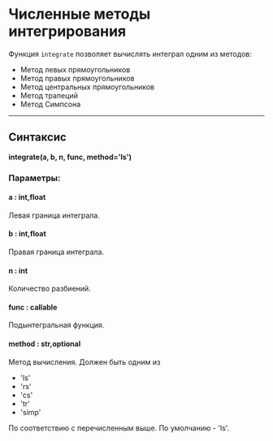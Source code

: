# Численные методы интегрирования
Функция `integrate` позволяет вычислять интеграл одним из методов:
- Метод левых прямоугольников
- Метод правых прямоугольников
- Метод центральных прямоугольников
- Метод трапеций
- Метод Симпсона

***

## Синтаксис
**integrate(a, b, n, func, method='ls')**
### Параметры:
#### a : int,float
Левая граница интеграла.
#### b : int,float
Правая граница интеграла.
#### n : int
Количество разбиений.
#### func : callable
Подынтегральная функция.
#### method : str,optional
Метод вычисления. Должен быть одним из
- 'ls' 
- 'rs'
- 'cs'
- 'tr'
- 'simp'

По соответствию с перечисленным выше. По умолчанию - 'ls'.
